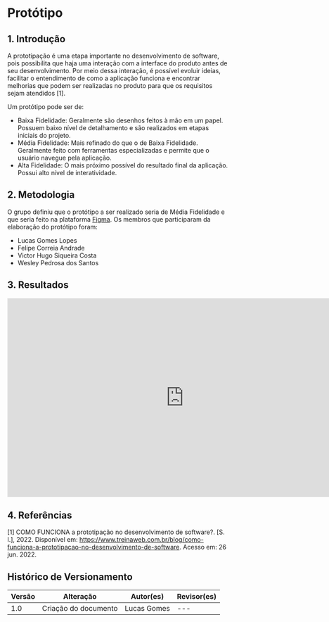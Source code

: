 # Protótipo

## 1. Introdução

A prototipação é uma etapa importante no desenvolvimento de software, pois possibilita que haja uma interação com a interface do produto antes de seu desenvolvimento. Por meio dessa interação, é possível evoluir ideias, facilitar o entendimento de como a aplicação funciona e encontrar melhorias que podem ser realizadas no produto para que os requisitos sejam atendidos [1].

Um protótipo pode ser de:

<ul>
<li> Baixa Fidelidade: Geralmente são desenhos feitos à mão em um papel. Possuem baixo nível de detalhamento e são realizados em etapas iniciais do projeto.</li>
<li> Média Fidelidade: Mais refinado do que o de Baixa Fidelidade. Geralmente feito com ferramentas especializadas e permite que o usuário navegue pela aplicação.</li>
<li> Alta Fidelidade: O mais próximo possível do resultado final da aplicação. Possui alto nível de interatividade.</li>
</ul>

## 2. Metodologia

O grupo definiu que o protótipo a ser realizado seria de Média Fidelidade e que seria feito na plataforma [Figma](figma.com). Os membros que participaram da elaboração do protótipo foram:
<ul>
<li>Lucas Gomes Lopes</li>
<li>Felipe Correia Andrade</li>
<li>Victor Hugo Siqueira Costa</li>
<li>Wesley Pedrosa dos Santos</li>
</ul>

## 3. Resultados

<iframe style="border: 1px solid rgba(0, 0, 0, 0.1);" width="800" height="450" src="https://www.figma.com/embed?embed_host=share&url=https%3A%2F%2Fwww.figma.com%2Fproto%2FDDhc2sBZwDraR2S4A8fF9F%2FProt%25C3%25B3tipo%3Fnode-id%3D66%253A30%26scaling%3Dscale-down%26page-id%3D0%253A1%26starting-point-node-id%3D66%253A30" allowfullscreen></iframe>

## 4. Referências

[1] COMO FUNCIONA a prototipação no desenvolvimento de software?. [S. l.], 2022. Disponível em: https://www.treinaweb.com.br/blog/como-funciona-a-prototipacao-no-desenvolvimento-de-software. Acesso em: 26 jun. 2022.

## Histórico de Versionamento

 Versão |       Alteração       |    Autor(es)     |    Revisor(es)
  ---   |          ---          |       ---        |      ---
  1.0   |  Criação do documento | Lucas Gomes | ---
